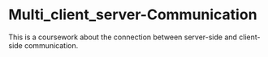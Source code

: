 # Multi_client_server-Communication
This is a coursework about the connection between server-side and client-side communication.
